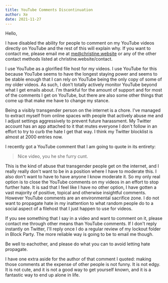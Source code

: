 ```yaml
---
title: YouTube Comments Discontinuation
author: Xe
date: 2021-11-27
---
```


Hello,

I have disabled the ability for people to comment on my YouTube videos directly
on YouTube and the rest of this will explain why. If you want to contact me,
please email me at me@christine.website or any of the other contact methods
listed at christine.website/contact.

I use YouTube as a glorified file host for my videos. I use YouTube for this
because YouTube seems to have the longest staying power and seems to be stable
enough that I can rely on YouTube being the only copy of some of my older
videos. As such, I don't totally actively monitor YouTube beyond what I get
emails about. I'm thankful for the amount of support and for most of the
comments I get on YouTube, but there are also some other things that come up
that make me have to change my stance.

Being a visibly transgender person on the internet is a chore. I've managed to
extract myself from online spaces with people that actively abuse me and I
adjust settings aggressively to prevent future harassment. My Twitter account
has an app attached to it that mutes everyone I don't follow in an effort to try
to curb the hate I get that way. I think my Twitter blocklist is almost at 2000
entries now.

I recently got a YouTube comment that I am going to quote in its entirety:

> Nice video, you he she furry cunt.

This is the kind of abuse that transgender people get on the internet, and I
really really don't want to be in a position where I have to moderate this. I
also don't want to have to have anyone I know moderate it. So my only real
option is to close the YouTube comments on my videos in an effort to stop
further hate. It is sad that I feel like I have no other option, I have gotten a
vast majority of positive, topical and otherwise insightful comments. However
YouTube comments are an environmental sacrifice zone. I do not want to propagate
hate in my inattention to what random people do to a social aspect of a filehost
that I just happen to use for videos.

If you see something that I say in a video and want to comment on it, please
contact me through other means than YouTube comments. If I don't reply instantly
on Twitter, I'll reply once I do a regular review of my lockout folder in Block
Party. The more reliable way is going to be to email me though.

Be well to eachother, and please do what you can to avoid letting hate propagate.

I have one extra aside for the author of that comment I quoted: making those
comments at the expense of other people is not funny. It is not edgy. It is not
cute, and it is not a good way to get yourself known, and it is a fantastic way
to end up alone in life.
